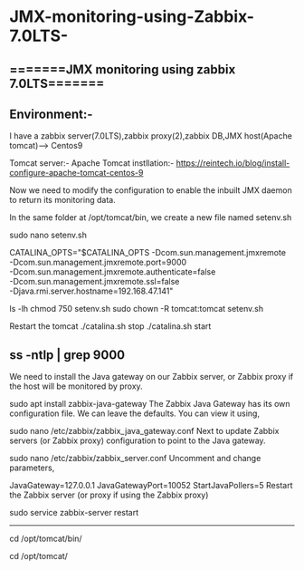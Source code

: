 # JMX-monitoring-using-Zabbix-7.0LTS-

=======JMX monitoring using zabbix 7.0LTS=======
--------------
Environment:-
--------------
I have a zabbix server(7.0LTS),zabbix proxy(2),zabbix DB,JMX host(Apache tomcat)--> Centos9

Tomcat server:-
Apache Tomcat instllation:-
https://reintech.io/blog/install-configure-apache-tomcat-centos-9

Now we need to modify the configuration to enable the inbuilt JMX daemon to return its monitoring data.

In the same folder at /opt/tomcat/bin, we create a new file named setenv.sh

sudo nano setenv.sh

CATALINA_OPTS="$CATALINA_OPTS -Dcom.sun.management.jmxremote \
-Dcom.sun.management.jmxremote.port=9000 \
-Dcom.sun.management.jmxremote.authenticate=false \
-Dcom.sun.management.jmxremote.ssl=false \
-Djava.rmi.server.hostname=192.168.47.141"

ls -lh
chmod 750 setenv.sh
sudo chown -R tomcat:tomcat setenv.sh

Restart the tomcat
./catalina.sh stop
./catalina.sh start

ss -ntlp | grep 9000
------------------------------------------------------------------------------------------------------------------
We need to install the Java gateway on our Zabbix server, or Zabbix proxy if the host will be monitored by proxy.


sudo apt install zabbix-java-gateway
The Zabbix Java Gateway has its own configuration file. We can leave the defaults. You can view it using,


sudo nano /etc/zabbix/zabbix_java_gateway.conf
Next to update Zabbix servers (or Zabbix proxy) configuration to point to the Java gateway.


sudo nano /etc/zabbix/zabbix_server.conf
Uncomment and change parameters,


JavaGateway=127.0.0.1
JavaGatewayPort=10052
StartJavaPollers=5
Restart the Zabbix server (or proxy if using the Zabbix proxy)


sudo service zabbix-server restart

------------------------------------------------------------------------------------------------------------------
cd /opt/tomcat/bin/

cd /opt/tomcat/
